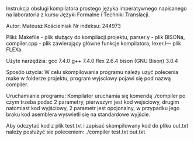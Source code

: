 Instrukcja obsługi kompilatora prostego języka imperatywnego napisanego na laboratoria z kursu Języki Formalne i Techniki Translacji.

Autor: Mateusz Kościelniak
Nr indeksu: 244973

Pliki:
Makefile - plik służący do kompilacji projektu,
parser.y - plik BISONa,
compiler.cpp - plik zawierający główne funkcje kompilatora, 
lexer.l— plik FLEXa.

Użyte narzędzia:
gcc 7.4.0
g++ 7.4.0
flex 2.6.4
bison (GNU Bison) 3.0.4

Sposób użycia:
W celu skompilowania programu należy uzyć polecenia make w folderze projektu, program wyjsciowy pojawi się pod nazwą compiler.

Uruchamianie programu:
Kompilator uruchamia się komendą ./compiler po czym trzeba podać 2 parametry, pierwszym jest kod wejściowy, drugim natomiast kod wyjściowy, 2 parametr jest opcjonalny, w przypadku jego braku kod asemblera wyświetli się na standardowe wyjście.

Aby odczytać kod z plik test.txt i zapisać skompilowany kod do pliku out.txt należy posłużyć sie poleceniem:
./compiler test.txt out.txt
